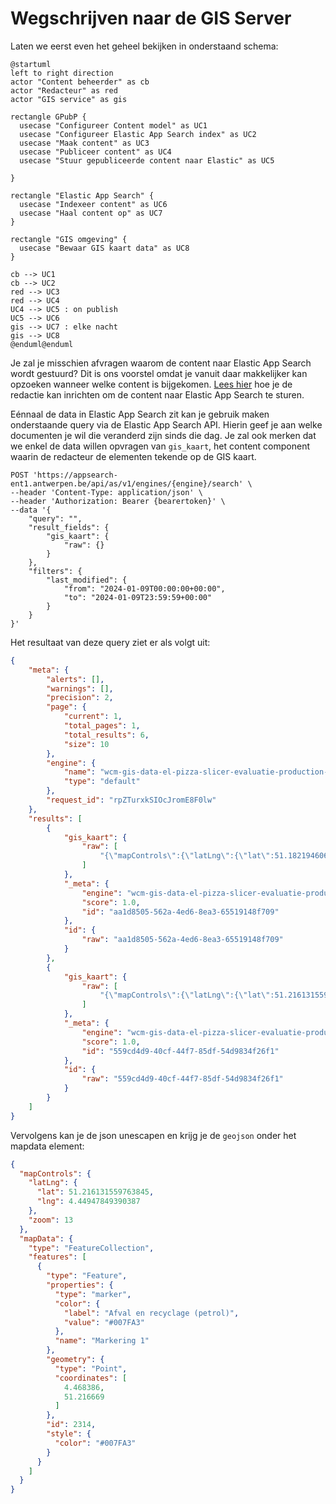 # Wegschrijven naar de GIS Server

Laten we eerst even het geheel bekijken in onderstaand schema:

```plantuml
@startuml
left to right direction
actor "Content beheerder" as cb
actor "Redacteur" as red
actor "GIS service" as gis

rectangle GPubP {
  usecase "Configureer Content model" as UC1
  usecase "Configureer Elastic App Search index" as UC2
  usecase "Maak content" as UC3
  usecase "Publiceer content" as UC4
  usecase "Stuur gepubliceerde content naar Elastic" as UC5

}

rectangle "Elastic App Search" {
  usecase "Indexeer content" as UC6
  usecase "Haal content op" as UC7
}

rectangle "GIS omgeving" { 
  usecase "Bewaar GIS kaart data" as UC8
}

cb --> UC1
cb --> UC2
red --> UC3
red --> UC4
UC4 --> UC5 : on publish
UC5 --> UC6
gis --> UC7 : elke nacht
gis --> UC8
@enduml@enduml
```

Je zal je misschien afvragen waarom de content naar Elastic App Search wordt gestuurd? Dit is ons voorstel omdat je vanuit daar makkelijker kan opzoeken wanneer welke content is bijgekomen.
[Lees hier](/redactie/content/inrichten-search-beheren) hoe je de redactie kan inrichten om de content naar Elastic App Search te sturen.

Eénnaal de data in Elastic App Search zit kan je gebruik maken onderstaande query via de Elastic App Search API. Hierin geef je aan welke documenten je wil die veranderd zijn sinds die dag.
Je zal ook merken dat we enkel de data willen opvragen van `gis_kaart`, het content component waarin de redacteur de elementen tekende op de GIS kaart.

```shell
POST 'https://appsearch-ent1.antwerpen.be/api/as/v1/engines/{engine}/search' \
--header 'Content-Type: application/json' \
--header 'Authorization: Bearer {bearertoken}' \
--data '{
    "query": "",
    "result_fields": {
        "gis_kaart": {
            "raw": {}
        }
    },    
    "filters": {
        "last_modified": {
            "from": "2024-01-09T00:00:00+00:00",
            "to": "2024-01-09T23:59:59+00:00"
        }
    }
}'
```

Het resultaat van deze query ziet er als volgt uit:

```json
{
    "meta": {
        "alerts": [],
        "warnings": [],
        "precision": 2,
        "page": {
            "current": 1,
            "total_pages": 1,
            "total_results": 6,
            "size": 10
        },
        "engine": {
            "name": "wcm-gis-data-el-pizza-slicer-evaluatie-production-nl",
            "type": "default"
        },
        "request_id": "rpZTurxkSIOcJromE8F0lw"
    },
    "results": [
        {
            "gis_kaart": {
                "raw": [
                    "{\"mapControls\":{\"latLng\":{\"lat\":51.18219460641229,\"lng\":4.418134689331056},\"zoom\":14},\"mapData\":{\"type\":\"FeatureCollection\",\"features\":[{\"type\":\"Feature\",\"properties\":{\"type\":\"polyline\",\"color\":{\"label\":\"Afval en recyclage (petrol)\",\"value\":\"#007FA3\"},\"length\":661.48,\"name\":\"Polylijn 1\"},\"geometry\":{\"type\":\"LineString\",\"coordinates\":[[4.412908,51.181818],[4.422351,51.18241]]},\"id\":2703,\"style\":{\"color\":\"#007FA3\"}},{\"type\":\"Feature\",\"properties\":{\"type\":\"polygon\",\"color\":{\"label\":\"Afval en recyclage (petrol)\",\"value\":\"#007FA3\"},\"area\":325506.6,\"perimeter\":2323.32,\"name\":\"Veelhoek 1\"},\"geometry\":{\"type\":\"Polygon\",\"coordinates\":[[[4.433769,51.186176],[4.438577,51.183647],[4.431881,51.181603],[4.425871,51.183486],[4.427417,51.187306],[4.433769,51.186176]]]},\"id\":2738,\"style\":{\"color\":\"#007FA3\"}},{\"type\":\"Feature\",\"properties\":{\"type\":\"polygon\",\"color\":{\"label\":\"Sporten en bewegen (groen)\",\"value\":\"#007B5F\"},\"area\":201858.07,\"perimeter\":2262.26,\"name\":\"Veelhoek 3\"},\"geometry\":{\"type\":\"Polygon\",\"coordinates\":[[[4.4263,51.174715],[4.4263,51.176706],[4.43935,51.176706],[4.43935,51.174715],[4.4263,51.174715]]]},\"id\":2795,\"style\":{\"color\":\"#007B5F\"}},{\"type\":\"Feature\",\"properties\":{\"type\":\"circle\",\"color\":{\"label\":\"Kinderen en jeugd (paars)\",\"value\":\"#8031A7\"},\"radius\":209.41878660188092,\"area\":137778.4,\"perimeter\":1315.82,\"name\":\"Cirkel 1\"},\"geometry\":{\"type\":\"Point\",\"coordinates\":[4.446819,51.183002]},\"id\":2825,\"style\":{\"color\":\"#8031A7\"}},{\"type\":\"Feature\",\"properties\":{\"type\":\"marker\",\"color\":{\"label\":\"Gezondheid (blauw)\",\"value\":\"#0057B7\"},\"name\":\"Markering 1\"},\"geometry\":{\"type\":\"Point\",\"coordinates\":[4.416084,51.178859]},\"id\":2981,\"style\":{\"color\":\"#0057B7\"}}]}}"
                ]
            },
            "_meta": {
                "engine": "wcm-gis-data-el-pizza-slicer-evaluatie-production-nl",
                "score": 1.0,
                "id": "aa1d8505-562a-4ed6-8ea3-65519148f709"
            },
            "id": {
                "raw": "aa1d8505-562a-4ed6-8ea3-65519148f709"
            }
        },
        {
            "gis_kaart": {
                "raw": [
                    "{\"mapControls\":{\"latLng\":{\"lat\":51.216131559763845,\"lng\":4.44947849390387},\"zoom\":13},\"mapData\":{\"type\":\"FeatureCollection\",\"features\":[{\"type\":\"Feature\",\"properties\":{\"type\":\"marker\",\"color\":{\"label\":\"Afval en recyclage (petrol)\",\"value\":\"#007FA3\"},\"name\":\"Markering 1\"},\"geometry\":{\"type\":\"Point\",\"coordinates\":[4.468386,51.216669]},\"id\":2314,\"style\":{\"color\":\"#007FA3\"}}]}}"
                ]
            },
            "_meta": {
                "engine": "wcm-gis-data-el-pizza-slicer-evaluatie-production-nl",
                "score": 1.0,
                "id": "559cd4d9-40cf-44f7-85df-54d9834f26f1"
            },
            "id": {
                "raw": "559cd4d9-40cf-44f7-85df-54d9834f26f1"
            }
        }
    ]
}
```

Vervolgens kan je de json unescapen en krijg je de `geojson` onder het mapdata element:

```json
{
  "mapControls": {
    "latLng": {
      "lat": 51.216131559763845,
      "lng": 4.44947849390387
    },
    "zoom": 13
  },
  "mapData": {
    "type": "FeatureCollection",
    "features": [
      {
        "type": "Feature",
        "properties": {
          "type": "marker",
          "color": {
            "label": "Afval en recyclage (petrol)",
            "value": "#007FA3"
          },
          "name": "Markering 1"
        },
        "geometry": {
          "type": "Point",
          "coordinates": [
            4.468386,
            51.216669
          ]
        },
        "id": 2314,
        "style": {
          "color": "#007FA3"
        }
      }
    ]
  }
}
```
